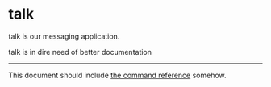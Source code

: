 <div class="short">

talk
====

talk is our messaging application.

talk is in dire need of better documentation

</div>

------------------------------------------------------------------------

This document should include <a href="./talk/help">the command reference</a> somehow.
